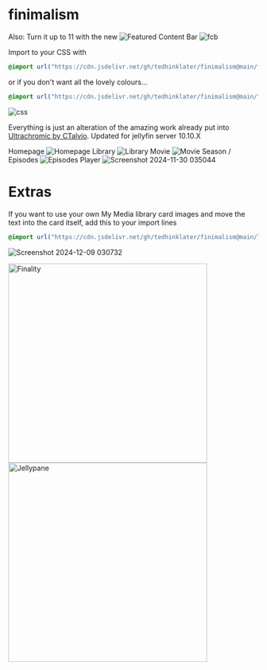 # finimalism
Also: Turn it up to 11 with the new ![Featured Content Bar](https://github.com/tedhinklater/Jellyfin-Featured-Content-Bar) 
![fcb](https://github.com/user-attachments/assets/ad369437-5460-414d-afb3-e9d344d357ee)

Import to your CSS with

```css
@import url("https://cdn.jsdelivr.net/gh/tedhinklater/finimalism@main/finimalism7.css");

```

or if you don't want all the lovely colours... 

```css
@import url("https://cdn.jsdelivr.net/gh/tedhinklater/finimalism@main/finimalism-just-black.css");

```

![css](https://i.imgur.com/LHPUxqk.png)

Everything is just an alteration of the amazing work already put into [Ultrachromic by CTalvio](https://github.com/CTalvio/Ultrachromic). Updated for jellyfin server 10.10.X

Homepage
![Homepage](https://i.imgur.com/dwDXwx9.png)
Library
![Library](https://i.imgur.com/P6IKDU1.png)
Movie
![Movie](https://i.imgur.com/et7x9iw.png)
Season / Episodes
![Episodes](https://i.imgur.com/TgOAEvi.png)
Player
![Screenshot 2024-11-30 035044](https://github.com/user-attachments/assets/5e5e519d-5aee-4ecc-8fcc-cac68dc9683e)

# Extras

If you want to use your own My Media library card images and move the text into the card itself, add this to your import lines
```css
@import url("https://cdn.jsdelivr.net/gh/tedhinklater/finimalism@main/libraryCardAriaText.css");
```
![Screenshot 2024-12-09 030732](https://github.com/user-attachments/assets/ea733699-2b21-4a58-90ab-9e767be94d56)

<a href="https://github.com/tedhinklater/finality"><img src="https://i.imgur.com/54wZsvH.png" alt="Finality" width="400"/></a> <a href="https://github.com/tedhinklater/Jellypane"><img src="https://i.imgur.com/RHFcIA9.png" alt="Jellypane" width="400"/></a>
